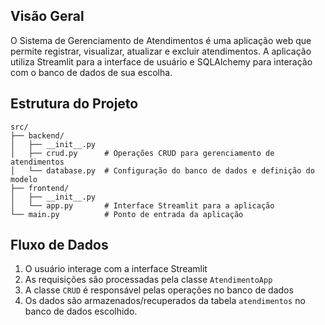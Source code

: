 ## Visão Geral

O Sistema de Gerenciamento de Atendimentos é uma aplicação web que permite registrar, visualizar, atualizar e excluir atendimentos. A aplicação utiliza Streamlit para a interface de usuário e SQLAlchemy para interação com o banco de dados de sua escolha.

## Estrutura do Projeto

```
src/
├── backend/
│   ├── __init__.py
│   ├── crud.py      # Operações CRUD para gerenciamento de atendimentos
│   └── database.py  # Configuração do banco de dados e definição do modelo
├── frontend/
│   ├── __init__.py
│   └── app.py       # Interface Streamlit para a aplicação
└── main.py          # Ponto de entrada da aplicação
```

## Fluxo de Dados

1. O usuário interage com a interface Streamlit
2. As requisições são processadas pela classe `AtendimentoApp`
3. A classe `CRUD` é responsável pelas operações no banco de dados
4. Os dados são armazenados/recuperados da tabela `atendimentos` no banco de dados escolhido.
